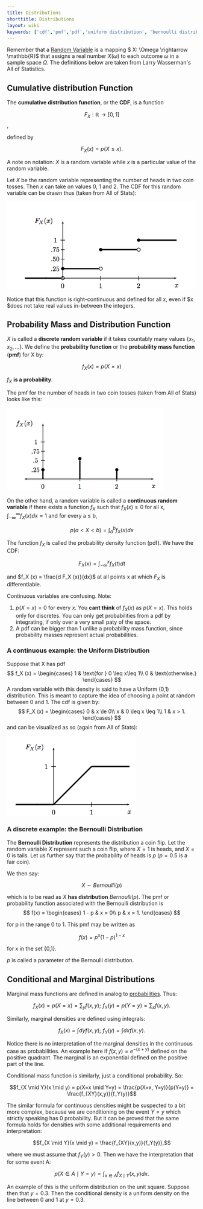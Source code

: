 ```yaml
---
title: Distributions
shorttitle: Distributions
layout: wiki
keywords: ['cdf','pmf','pdf','uniform distribution', 'bernoulli distribution', 'conditional', 'marginal']
---
```


Remember that a [Random Variable](probability.html) is a mapping $ X: \Omega \rightarrow \mathbb{R}$ that assigns a real number $X(\omega)$ to each outcome $\omega$ in a sample space $\Omega$.  The definitions below are taken from Larry Wasserman's All of Statistics.

## Cumulative distribution Function

The **cumulative distribution function**, or the **CDF**, is a function

$$F_X : \mathbb{R} → [0, 1] $$,

 defined by

$$F_X (x) = p(X \le x).$$

A note on notation: $X$ is a random variable while $x$ is a particular value of the random variable.

Let $X$ be the random variable representing the number of heads in two coin tosses. Then $x$ can take on values 0, 1 and 2. The CDF for this random variable can be drawn thus (taken from All of Stats):

![](images/2tosscdf.png)

  Notice that this function is right-continuous and defined for all $x$, even if $x $does not take real values in-between the integers.

## Probability Mass and Distribution Function

$X$ is called a **discrete random variable** if it takes countably many values $\{x_1, x_2,…\}$. We define the **probability function** or the **probability mass function** (**pmf**) for X by:

$$f_X(x) = p(X=x)$$

$f_X$ **is a probability**.

The pmf for the number of heads in two coin tosses (taken from All of Stats) looks like this:

![](images/2tosspmf.png)

On the other hand, a random variable is called a **continuous random variable** if there exists a function $f_X$ such that $f_X (x) \ge 0$ for all x,  $\int_{-\infty}^{\infty} f_X (x) dx = 1$ and for every a ≤ b,

$$p(a < X < b) = \int_{a}^{b} f_X (x) dx$$

The function $f_X$ is called the probability density function (pdf). We have the CDF:

$$F_X (x) = \int_{-\infty}^{x}f_X (t) dt $$

and $f_X (x) = \frac{d F_X (x)}{dx}$ at all points x at which $F_X$ is differentiable.

Continuous variables are confusing. Note:

1. $p(X=x) = 0$ for every $x$. You **cant think** of $f_X(x)$ as $p(X=x)$. This holds only for discretes. You can only get probabilities from a pdf by integrating, if only over a very small paty of the space.
2. A pdf can be bigger than 1 unlike a probability mass function, since probability masses represent actual probabilities.

### A continuous example: the Uniform Distribution

Suppose that X has pdf
$$
f_X (x) =
\begin{cases}
1 & \text{for } 0 \leq x\leq 1\\
    0             & \text{otherwise.}
\end{cases}
$$
A random variable with this density is said to have a Uniform (0,1) distribution. This is meant to capture the idea of choosing a point at random between 0 and 1. The cdf is given by:
$$
F_X (x) =
\begin{cases}
0 & x \le 0\\
x & 0 \leq x \leq 1\\
1 & x > 1.
\end{cases}
$$
and can be visualized as so (again from All of Stats):

![](images/unicdf.png)

### A discrete example: the Bernoulli Distribution

The **Bernoulli Distribution** represents the distribution a coin flip. Let the random variable $X$ represent such a coin flip, where $X=1$ is heads, and $X=0$ is tails. Let us further say that the probability of heads is $p$ ($p=0.5$ is a fair coin).

We then say:

$$X \sim Bernoulli(p)$$

which is to be read as $X$ **has distribution** $Bernoulli(p)$. The pmf or probability function associated with the Bernoulli distribution is
$$
f(x) =
\begin{cases}
1 - p & x = 0\\
p & x = 1.
\end{cases}
$$


for p in the range 0 to 1. This pmf may  be written as

$$f(x) = p^x (1-p)^{1-x}$$

for x in the set {0,1}.

$p$ is called a parameter of the Bernoulli distribution.

## Conditional and Marginal Distributions

Marginal mass functions are defined in analog to [probabilities](probability.html). Thus:

$$f_X(x) = p(X=x) =  \sum_y f(x, y);\,\, f_Y(y) = p(Y=y) = \sum_x f(x,y).$$

Similarly, marginal densities are defined using integrals:

$$f_X(x) = \int dy f(x,y);\,\, f_Y(y) = \int dx f(x,y).$$

Notice there is no interpretation of the marginal densities in the continuous case as probabilities. An example here if $f(x,y) = e^{-(x+y)}$ defined on the positive quadrant. The marginal is an exponential defined on the positive part of the line.

Conditional mass function is similarly, just a conditional probability. So:

$$f_{X \mid Y}(x \mid y) = p(X=x \mid Y=y) = \frac{p(X=x, Y=y)}{p(Y=y)} = \frac{f_{XY}(x,y)}{f_Y(y)}$$

The similar formula for continuous densities might be suspected to a bit more complex, because we are conditioning on the event $Y=y$ which strictly speaking has 0 probability. But it can be proved that the same formula holds for densities with some additional requirements and interpretation:

$$f_{X \mid Y}(x \mid y)  = \frac{f_{XY}(x,y)}{f_Y(y)},$$

where we must assume that $f_Y(y) > 0$. Then we have the interpretation that for some event A:

$$p(X \in A \mid Y=y) = \int_{x \in A} f_{X \mid Y}(x,y) dx.$$

An example of this is the uniform distribution on the unit square. Suppose then that $y=0.3$. Then the conditional density is a uniform density on the line between 0 and 1 at $y=0.3$.
